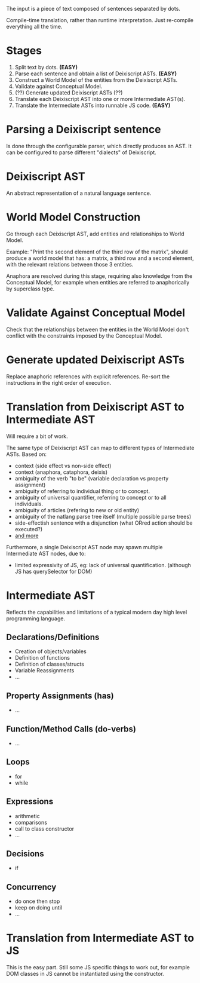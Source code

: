 The input is a piece of text composed of sentences separated by dots.

Compile-time translation, rather than runtime interpretation. Just re-compile everything all the time.

# Stages
1. Split text by dots. **(EASY)**
2. Parse each sentence and obtain a list of Deixiscript ASTs. **(EASY)**
3. Construct a World Model of the entities from the Deixiscript ASTs.
4. Validate against Conceptual Model.
4. (??) Generate updated Deixiscript ASTs (??)
5. Translate each Deixiscript AST into one or more Intermediate AST(s).
6. Translate the Intermediate ASTs into runnable JS code. **(EASY)**

# Parsing a Deixiscript sentence

Is done through the configurable parser, which directly produces an AST. It can be configured to parse different "dialects" of Deixiscript.

# Deixiscript AST

An abstract representation of a natural language sentence.

# World Model Construction

Go through each Deixiscript AST, add entities and relationships to World Model.

Example: "Print the second element of the third row of the matrix", should produce a world model that has: a matrix, a third row and a second element, with the relevant relations between those 3 entities.

Anaphora are resolved during this stage, requiring also knowledge from the Conceptual Model, for example when entities are referred to anaphorically by superclass type.

# Validate Against Conceptual Model

Check that the relationships between the entities in the World Model don't conflict with the constraints imposed by the Conceptual Model.

# Generate updated Deixiscript ASTs

Replace anaphoric references with explicit references. Re-sort the instructions in the right order of execution.


# Translation from Deixiscript AST to Intermediate AST

Will require a bit of work.

The same type of Deixiscript AST can map to different types of Intermediate ASTs. Based on:

* context (side effect vs non-side effect)
* context (anaphora, cataphora, deixis)
* ambiguity of the verb "to be" (variable declaration vs property assignment)
* ambiguity of referring to individual thing or to concept.
* ambiguity of universal quantifier, referring to concept or to all individuals.
* ambiguity of articles (refering to new or old entity)
* ambiguity of the natlang parse tree itself (multiple possible parse trees)
* side-effectish sentence with a disjunction (what ORred action should be executed?)
* [and more](./ambiguities.md)

Furthermore, a single Deixiscript AST node may spawn multiple Intermediate AST nodes, due to:

* limited expressivity of JS, eg: lack of universal quantification. (although JS has querySelector for DOM)

# Intermediate AST

Reflects the capabilities and limitations of a typical modern day high level programming language.

## Declarations/Definitions
* Creation of objects/variables
* Definition of functions
* Definition of classes/structs
* Variable Reassignments
* ...
## Property Assignments (has)
* ...
## Function/Method Calls (do-verbs)
* ...
## Loops
* for
* while
## Expressions
* arithmetic
* comparisons
* call to class constructor 
* ...
## Decisions
* if
## Concurrency
* do once then stop
* keep on doing until
* ...

# Translation from Intermediate AST to JS

This is the easy part. Still some JS specific things to work out, for example DOM classes in JS cannot be instantiated using the constructor.

